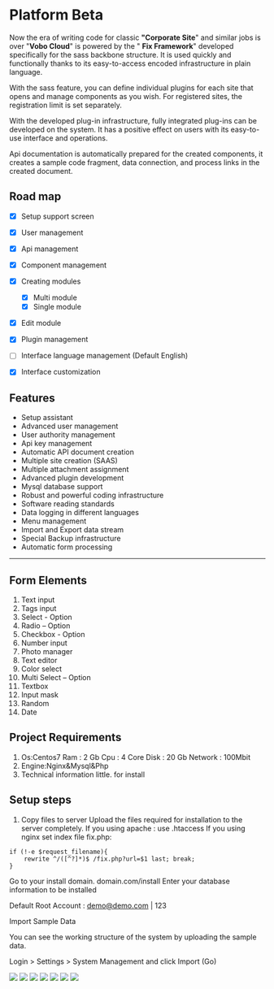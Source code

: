 # Platform Beta

Now the era of writing code for classic **"Corporate Site**" and similar jobs is over
"**Vobo Cloud**" is powered by the " **Fix Framework**" developed specifically for the sass backbone structure. It is used quickly and functionally thanks to its easy-to-access encoded infrastructure in plain language.

With the sass feature, you can define individual plugins for each site that opens and manage components as you wish. For registered sites, the registration limit is set separately.

With the developed plug-in infrastructure, fully integrated plug-ins can be developed on the system. It has a positive effect on users with its easy-to-use interface and operations.

Api documentation is automatically prepared for the created components, it creates a sample code fragment, data connection, and process links in the created document.

## Road map

- [x] Setup support screen
- [x] User management
- [x] Api management
- [x] Component management
- [x] Creating modules
     - [x] Multi module
     - [x] Single module
- [x] Edit module
- [x] Plugin management
- [ ] Interface language management (Default English)
- [x] Interface customization



## Features

- Setup assistant
- Advanced user management
- User authority management
- Api key management
- Automatic API document creation
- Multiple site creation (SAAS)
- Multiple attachment assignment
- Advanced plugin development
- Mysql database support
- Robust and powerful coding infrastructure
- Software reading standards
- Data logging in different languages
- Menu management
- Import and Export data stream
- Special Backup infrastructure
- Automatic form processing
------------

## Form Elements

1. Text input
2. Tags input
3. Select - Option
4. Radio – Option
5. Checkbox - Option
6. Number input
7. Photo manager
8. Text editor
9. Color select
10. Multi Select – Option
11. Textbox
12. Input mask
13. Random
14. Date

## Project Requirements
1. Os:Centos7
	 Ram : 2 Gb
	Cpu : 4 Core
	Disk : 20 Gb
	Network : 100Mbit
2. Engine:Nginx&Mysql&Php
3. Technical information little. for install

## Setup steps

1. Copy files to server Upload the files required for installation to the server completely.
If you using apache : use .htaccess
If you using nginx set index file fix.php:

```
if (!-e $request_filename){
	rewrite ^/([^?]*)$ /fix.php?url=$1 last; break;
}
```

Go to your install domain. domain.com/install Enter your database information to be installed

Default Root Account : demo@demo.com | 123

Import Sample Data

You can see the working structure of the system by uploading the sample data.

Login > Settings > System Management and click Import (Go)




![](https://raw.githubusercontent.com/Vobo-Cloud/Platform-Beta/main/Screens/1.jpg)
![](https://raw.githubusercontent.com/Vobo-Cloud/Platform-Beta/main/Screens/2.jpg)
![](https://raw.githubusercontent.com/Vobo-Cloud/Platform-Beta/main/Screens/3.jpg)
![](https://raw.githubusercontent.com/Vobo-Cloud/Platform-Beta/main/Screens/4.jpg)
![](https://raw.githubusercontent.com/Vobo-Cloud/Platform-Beta/main/Screens/5.jpg)
![](https://raw.githubusercontent.com/Vobo-Cloud/Platform-Beta/main/Screens/6.jpg)
![](https://raw.githubusercontent.com/Vobo-Cloud/Platform-Beta/main/Screens/7.jpg)

